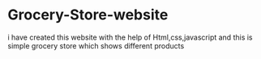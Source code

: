 # Grocery-Store-website

i have created this website with the help of Html,css,javascript
and this is simple grocery store which shows different products
